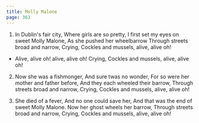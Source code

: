 ```yaml
---
title: Molly Malone
page: 363
---  
```



1. In Dublin's fair city,
Where girls are so pretty,
I first set my eyes on sweet Molly Malone,
As she pushed her wheelbarrow
Through streets broad and narrow,
Crying, Cockles and mussels, alive, alive oh!


- Alive, alive oh! alive, alive oh!
Crying, Cockles and mussels, alive, alive oh!


2. Now she was a fishmonger,
And sure twas no wonder,
For so were her mother and father before,
And they each wheeled their barrow,
Through streets broad and narrow,
Crying, Cockles and mussels, alive, alive oh!


3. She died of a fever,
And no one could save her,
And that was the end of sweet Molly Malone.
Now her ghost wheels her barrow,
Through streets broad and narrow,
Crying, Cockles and mussels, alive, alive oh!